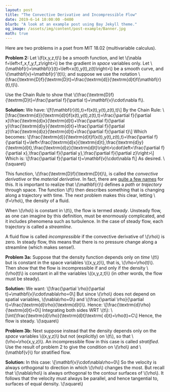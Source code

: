 ```yaml
---
layout: post
title: "The Convective Derivative and Incompressible Flow"
date: 2019-6-14 10:00:00 -0400
blurb: "A look at an example post using Bay Jekyll theme."
og_image: /assets/img/content/post-example/Banner.jpg
math: true
---
```


Here are two problems in a pset from MIT 18.02 (multivariable calculus).

**Problem 2:** Let \\(f(x,y,z,t)\\) be a smooth function, and let \\(\nabla f=\left<f_x,f_y,f_z\right>\\)​ be the gradient in *space* variables only. Let \\(\mathbf{r}=\mathbf{r}(t)=\left<x(t),y(t),z(t)\right>\\) be a smooth curve, and \\(\mathbf{v}=\mathbf{r}'(t)\\); and suppose we use the notation \\(\frac{\textrm{D}f}{\textrm{D}t}=\frac{\textrm{d}}{\textrm{d}t}f(\mathbf{r}(t),t)\\).

Use the Chain Rule to show that \\(\frac{\textrm{D}f}{\textrm{D}t}=\frac{\partial f}{\partial t}+\mathbf{v}\cdot\nabla f\\).

**Solution:** We have:
\\[f(\mathbf{r}(t),t)=f(x(t),y(t),z(t),t)\\]
By the Chain Rule:
\\[\frac{\textrm{d}}{\textrm{d}t}f(x(t),y(t),z(t),t)=\frac{\partial f}{\partial x}\frac{\textrm{d}x}{\textrm{d}t}+\frac{\partial f}{\partial y}\frac{\textrm{d}y}{\textrm{d}t}+\frac{\partial f}{\partial z}\frac{\textrm{d}z}{\textrm{d}t}+\frac{\partial f}{\partial t}\\]
Which becomes:
\\[\frac{\textrm{d}}{\textrm{d}t}f(x(t),y(t),z(t),t)=\frac{\partial f}{\partial t}+\left<\frac{\textrm{d}x}{\textrm{d}t},\frac{\textrm{d}y}{\textrm{d}t},\frac{\textrm{d}z}{\textrm{d}t}\right>\cdot\left<\frac{\partial f}{\partial x},\frac{\partial f}{\partial y},\frac{\partial f}{\partial z}\right>\\]
Which is:
\\[\frac{\partial f}{\partial t}+\mathbf{v}\cdot\nabla f\\]
As desired. \\(\square\\)

This function, \\(\frac{\textrm{D}f}{\textrm{D}t}\\), is called the *convective derivative* or the *material derivative*. In fact, there are <a href="https://en.wikipedia.org/wiki/Material_derivative#Names" target="_blank">quite a few names</a> for this. It is important to realize that \\(\mathbf{r}\\) defines a *path* or *trajectory* through space. The function \\(f\\) then describes something that is changing along a trajectory with time. The next problem makes this clear, letting \\(f=\rho\\), the density of a fluid.

When \\(\rho\\) is constant in \\(t\\), the flow is termed *steady*. Unsteady flow, as one can imagine by this definition, must be enormously complicated, and it includes phenomena such as turbulence. In the case of steady flow, each trajectory is called a *streamline*.

A fluid flow is called *incompressible* if the convective derivative of \\(\rho\\) is zero. In steady flow, this means that there is no pressure change along a streamline (which makes sense!).

**Problem 3a:** Suppose that the density function depends only on *time* \\(t\\) but is constant in the space variables \\((x,y,z)\\), that is, \\(\rho=\rho(t)\\). Then show that the flow is incompressible if and only if the density \\(\rho(t)\\) is constant in all the variables \\((x,y,z,t)\\) (in other words, the flow must be steady).

**Solution:** We want:
\\[\frac{\partial \rho}{\partial t}+\mathbf{v}\cdot\nabla\rho=0\\]
But since \\(\rho\\) does not depend on spatial variables, \\(\nabla\rho=0\\) and \\(\frac{\partial \rho}{\partial t}=\frac{\textrm{d}\rho}{\textrm{d}t}\\). Hence:
\\[\frac{\textrm{d}\rho}{\textrm{d}t}=0\\]
Integrating both sides WRT \\(t\\):
\\[\int{\frac{\textrm{d}\rho}{\textrm{d}t}\textrm{ d}t}=\rho(t)=C\\]
Hence, the flow is steady. \\(\square\\)

**Problem 3b:** Next suppose instead that the density depends only on the *space* variables \\((x,y,z)\\) but not (explicitly) on \\(t\\), so that \\(\rho=\rho(x,y,z)\\). An incompressible flow in this case is called *stratified*. Use the result of problem 2 to give the condition on \\(\rho\\) and \\(\mathbf{v}\\) for stratified flow.

**Solution:** In this case:
\\[\mathbf{v}\cdot\nabla\rho=0\\]
So the velocity is always orthogonal to direction in which \\(\rho\\) changes the most. But recall that \\(\nabla\rho\\) is always orthogonal to the contour surfaces of \\(\rho\\). It follows that the velocity must always be parallel, and hence tangential to, surfaces of equal density. \\(\square\\)